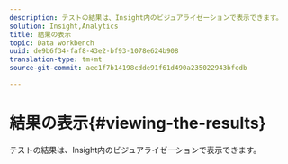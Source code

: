 ```yaml
---
description: テストの結果は、Insight内のビジュアライゼーションで表示できます。
solution: Insight,Analytics
title: 結果の表示
topic: Data workbench
uuid: de9b6f34-faf8-43e2-bf93-1078e624b908
translation-type: tm+mt
source-git-commit: aec1f7b14198cdde91f61d490a235022943bfedb

---
```



# 結果の表示{#viewing-the-results}

テストの結果は、Insight内のビジュアライゼーションで表示できます。


